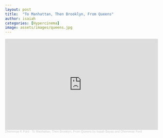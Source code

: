 ```yaml
---
layout: post
title:  "To Manhattan, Then Brooklyn, From Queens"
author: isaiah
categories: [Hypercinema]
image: assets/images/queens.jpg
---
```


<iframe width="100%" height="300" scrolling="no" frameborder="no" allow="autoplay" src="https://w.soundcloud.com/player/?url=https%3A//api.soundcloud.com/tracks/1131617614%3Fsecret_token%3Ds-zPbRSy53ezw&color=%23ff5500&auto_play=false&hide_related=false&show_comments=true&show_user=true&show_reposts=false&show_teaser=true&visual=true"></iframe><div style="font-size: 10px; color: #cccccc;line-break: anywhere;word-break: normal;overflow: hidden;white-space: nowrap;text-overflow: ellipsis; font-family: Interstate,Lucida Grande,Lucida Sans Unicode,Lucida Sans,Garuda,Verdana,Tahoma,sans-serif;font-weight: 100;"><a href="https://soundcloud.com/dhemerae-k-ford" title="Dhemerae K Ford" target="_blank" style="color: #cccccc; text-decoration: none;">Dhemerae K Ford</a> · <a href="https://soundcloud.com/dhemerae-k-ford/a-commuters-vacation/s-zPbRSy53ezw" title="To Manhattan, Then Brooklyn, From Queens by Isaiah Bayas and Dhemerae Ford" target="_blank" style="color: #cccccc; text-decoration: none;">To Manhattan, Then Brooklyn, From Queens by Isaiah Bayas and Dhemerae Ford</a></div>
